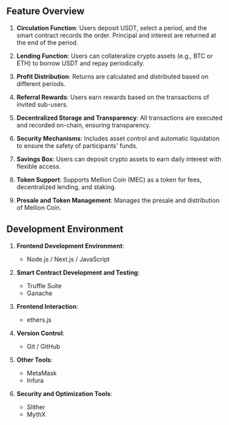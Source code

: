 ## Feature Overview

1. **Circulation Function**: Users deposit USDT, select a period, and the smart contract records the order. Principal and interest are returned at the end of the period.

2. **Lending Function**: Users can collateralize crypto assets (e.g., BTC or ETH) to borrow USDT and repay periodically.

3. **Profit Distribution**: Returns are calculated and distributed based on different periods.

4. **Referral Rewards**: Users earn rewards based on the transactions of invited sub-users.

5. **Decentralized Storage and Transparency**: All transactions are executed and recorded on-chain, ensuring transparency.

6. **Security Mechanisms**: Includes asset control and automatic liquidation to ensure the safety of participants' funds.

7. **Savings Box**: Users can deposit crypto assets to earn daily interest with flexible access.

8. **Token Support**: Supports Mellion Coin (MEC) as a token for fees, decentralized lending, and staking.

9. **Presale and Token Management**: Manages the presale and distribution of Mellion Coin.



## Development Environment

1. **Frontend Development Environment**:
   - Node.js / Next.js / JavaScript

2. **Smart Contract Development and Testing**:
   - Truffle Suite
   - Ganache

3. **Frontend Interaction**:
   - ethers.js

4. **Version Control**:
   - Git / GitHub

5. **Other Tools**:
   - MetaMask
   - Infura

6. **Security and Optimization Tools**:
   - Slither
   - MythX